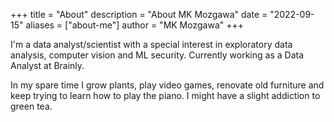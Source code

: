 +++
title = "About"
description = "About MK Mozgawa"
date = "2022-09-15"
aliases = ["about-me"]
author = "MK Mozgawa"
+++

I'm a data analyst/scientist with a special interest in exploratory data analysis, computer vision and ML security. Currently working as a Data Analyst at Brainly.

In my spare time I grow plants, play video games, renovate old furniture and keep trying to learn how to play the piano. I might have a slight addiction to green tea.
